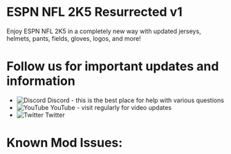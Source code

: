 # ESPN NFL 2K5 Resurrected v1
Enjoy ESPN NFL 2K5 in a completely new way with updated jerseys, helmets, pants, fields, gloves, logos, and more!
# Follow us for important updates and information
* ![Discord](https://user-images.githubusercontent.com/69597675/124640725-d1e88980-de5b-11eb-926d-ec5f55b19a62.png) Discord - this is the best place for help with various questions
* ![YouTube](https://user-images.githubusercontent.com/69597675/124641345-9b5f3e80-de5c-11eb-80e3-4dc5fabc4137.png) YouTube - visit regularly for video updates
* ![Twitter](https://user-images.githubusercontent.com/69597675/124641220-71a61780-de5c-11eb-8bd9-0c8c3ad46949.png) Twitter
# Known Mod Issues:
